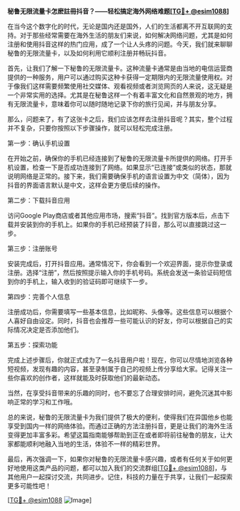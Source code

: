 **秘鲁无限流量卡怎麽註冊抖音？——轻松搞定海外网络难题[[TG💪+ @esim1088](https://t.me/s/esim1088)]**

在当今这个数字化的时代，无论是国内还是国外，人们的生活都离不开互联网的支持。对于那些经常需要在海外生活的朋友们来说，如何解决网络问题，尤其是如何注册和使用抖音这样的热门应用，成了一个让人头疼的问题。今天，我们就来聊聊秘鲁的无限流量卡，以及如何利用它顺利注册并畅玩抖音。

首先，让我们了解一下秘鲁的无限流量卡。这种流量卡通常是由当地的电信运营商提供的一种服务，用户可以通过购买这种卡获得一定期限内的无限流量使用权。对于像我们这样需要频繁使用社交媒体、观看视频或者浏览网页的人来说，这无疑是一个非常实用的选择。尤其是在秘鲁这样一个有着丰富文化和自然景观的地方，拥有无限流量卡，意味着你可以随时随地记录下你的旅行见闻，并与朋友分享。

那么，问题来了，有了这张卡之后，我们应该怎样去注册抖音呢？其实，整个过程并不复杂，只要你按照以下步骤操作，就可以轻松完成注册。

第一步：确认手机设置

在开始之前，确保你的手机已经连接到了秘鲁的无限流量卡所提供的网络。打开手机设置，检查一下是否成功连接到了网络。如果显示“已连接”或类似的状态，那就说明网络是正常的。接下来，我们需要确保手机的语言设置为中文（简体），因为抖音的界面语言默认是中文，这样会更方便后续的操作。

第二步：下载抖音应用

访问Google Play商店或者其他应用市场，搜索“抖音”。找到官方版本后，点击下载并安装到你的手机上。如果你的手机已经预装了抖音，那么可以直接跳过这一步。

第三步：注册账号

安装完成后，打开抖音应用。通常情况下，你会看到一个欢迎界面，提示你登录或注册。选择“注册”，然后按照提示输入你的手机号码。系统会发送一条验证码短信到你的手机上，输入收到的验证码即可继续下一步。

第四步：完善个人信息

注册成功后，你需要填写一些基本信息，比如昵称、头像等。这些信息可以根据个人喜好自由设定。同时，抖音也会推荐一些可能认识的好友，你可以根据自己的实际情况决定是否添加他们。

第五步：探索功能

完成上述步骤后，你就正式成为了一名抖音用户啦！现在，你可以尽情地浏览各种短视频，发现有趣的内容，甚至录制属于自己的视频上传分享给大家。记得关注一些你喜欢的创作者，这样就能及时获取他们的最新动态。

当然，在享受抖音带来的乐趣的同时，也不要忘了合理安排时间，避免沉迷其中影响正常的学习和工作哦。

总的来说，秘鲁的无限流量卡为我们提供了极大的便利，使得我们在异国他乡也能享受到国内一样的网络体验。而通过正确的方法注册抖音，更是让我们的海外生活变得更加丰富多彩。希望这篇指南能够帮助到正在或者即将前往秘鲁的朋友，让大家都能顺利地融入当地的生活，体验不一样的精彩世界。

最后，再次强调一下，如果你对秘鲁的无限流量卡感兴趣，或者有任何关于如何更好地使用这类产品的问题，都可以加入我们的交流群组[[TG💪+ @esim1088](https://t.me/s/esim1088)]，与其他用户一起探讨交流，共同进步。记住，科技的力量在于共享，让我们一起探索更多可能性吧！

[[TG💪+ @esim1088](https://t.me/s/esim1088) ![Image](https://i.postimg.cc/4NQfJmqS/Snipaste-2025-05-13-00-14-12.png)]